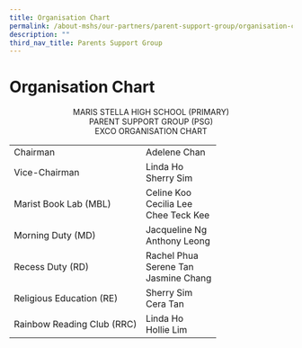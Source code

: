 ```yaml
---
title: Organisation Chart
permalink: /about-mshs/our-partners/parent-support-group/organisation-chart/
description: ""
third_nav_title: Parents Support Group
---
```

# Organisation Chart

<center>  
MARIS STELLA HIGH SCHOOL (PRIMARY)<br>
PARENT SUPPORT GROUP (PSG)<br>
EXCO ORGANISATION CHART
</center>


<table>
<tbody>
  <tr>
    <td>Chairman  </td>
    <td>Adelene Chan<br></td>
  </tr>
  <tr>
    <td>Vice-Chairman</td>
    <td>Linda Ho<br>Sherry Sim<br></td>
  </tr>
  <tr>
    <td>Marist Book Lab (MBL)</td>
    <td>Celine Koo<br>Cecilia Lee<br>Chee Teck Kee<br></td>
  </tr>
  <tr>
    <td>Morning Duty (MD)<br></td>
    <td>Jacqueline Ng<br>Anthony Leong<br></td>
  </tr>
  <tr>
    <td>Recess Duty (RD)<br></td>
    <td>Rachel Phua<br>Serene Tan<br>Jasmine Chang<br></td>
  </tr>
  <tr>
    <td>Religious Education (RE) <br></td>
    <td>Sherry Sim<br>Cera Tan<br></td>
  </tr>
  <tr>
    <td>Rainbow Reading Club (RRC)</td>
    <td>Linda Ho<br>Hollie Lim          </td>
  </tr>
</tbody>
</table>